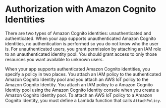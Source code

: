 # Authorization with Amazon Cognito Identities<a name="cog-iot-policies"></a>

There are two types of Amazon Cognito identities: unauthenticated and authenticated\. When your app supports unauthenticated Amazon Cognito identities, no authentication is performed so you do not know who the user is\. For unauthenticated users, you grant permission by attaching an IAM role to an unauthenticated identity pool\. You should grant access to only those resources you want available to unknown users\.

When your app supports authenticated Amazon Cognito identities, you specify a policy in two places\. You attach an IAM policy to the authenticated Amazon Cognito Identity pool and you attach an AWS IoT policy to the Amazon Cognito Identity\. You attach an IAM policy to a Amazon Cognito Identity pool using the Amazon Cognito Identity console when you create a Amazon Cognito Identity pool\. To attach an AWS IoT policy to a Amazon Cognito Identity, you must define a Lambda function that calls `AttachPolicy`\.